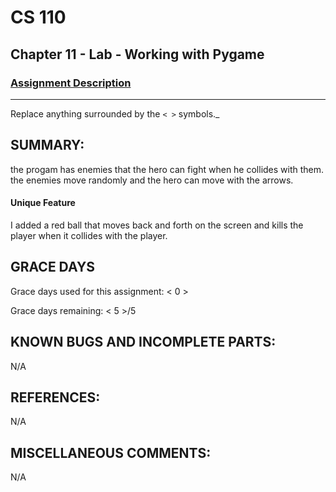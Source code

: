 # CS 110
## Chapter 11 - Lab - Working with Pygame


### [Assignment Description](https://docs.google.com/document/d/1kFLQs7Lepb8hcYOrZq5scmRmdcNkIwWZ6Kb85_0bCVY/edit?usp=sharing)

***
Replace anything surrounded by the `< >` symbols._

## SUMMARY:
the progam has enemies that the hero can fight when he collides with them. the enemies move randomly and the hero can move with the arrows.
#### Unique Feature
I added a red ball that moves back and forth on the screen and kills the player when it collides with the player.

## GRACE DAYS
Grace days used for this assignment: < 0 >

Grace days remaining: < 5 >/5

## KNOWN BUGS AND INCOMPLETE PARTS:
N/A

## REFERENCES:
N/A

## MISCELLANEOUS COMMENTS:
N/A
